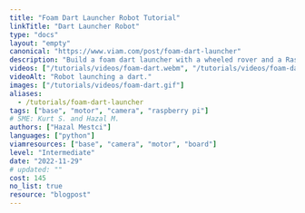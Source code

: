 ```yaml
---
title: "Foam Dart Launcher Robot Tutorial"
linkTitle: "Dart Launcher Robot"
type: "docs"
layout: "empty"
canonical: "https://www.viam.com/post/foam-dart-launcher"
description: "Build a foam dart launcher with a wheeled rover and a Raspberry Pi."
videos: ["/tutorials/videos/foam-dart.webm", "/tutorials/videos/foam-dart.mp4"]
videoAlt: "Robot launching a dart."
images: ["/tutorials/videos/foam-dart.gif"]
aliases:
  - /tutorials/foam-dart-launcher
tags: ["base", "motor", "camera", "raspberry pi"]
# SME: Kurt S. and Hazal M.
authors: ["Hazal Mestci"]
languages: ["python"]
viamresources: ["base", "camera", "motor", "board"]
level: "Intermediate"
date: "2022-11-29"
# updated: ""
cost: 145
no_list: true
resource: "blogpost"
---
```

